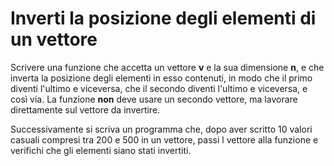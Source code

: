 # Inverti la posizione degli elementi di un vettore

Scrivere una funzione che accetta un vettore **v** e la sua dimensione **n**, e che inverta la posizione degli elementi in esso contenuti, in modo che il primo diventi l'ultimo e viceversa, che il secondo diventi l'ultimo e viceversa, e così via.
La funzione **non** deve usare un secondo vettore, ma lavorare direttamente sul vettore da invertire.

Successivamente si scriva un programma che, dopo aver scritto 10 valori casuali compresi tra 200 e 500 in un vettore, passi l vettore alla funzione e verifichi che gli elementi siano stati invertiti.

